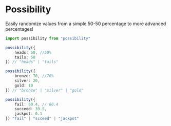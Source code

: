 # Possibility
Easily randomize values from a simple 50-50 percentage to more advanced percentages!

```ts
import possibility from "possibility"

possibility({
    heads: 50, //50%
    tails: 50
}) // "heads" | "tails"

possibility({
    bronze: 70, //70%
    silver: 20,
    gold: 10
}) // "bronze" | "silver" | "gold"

possibility({
    fail: 60.4, // 60.4
    succeed: 39.5, 
    jackpot: 0.1
}) "fail" | "scceed" | "jackpot"
```
